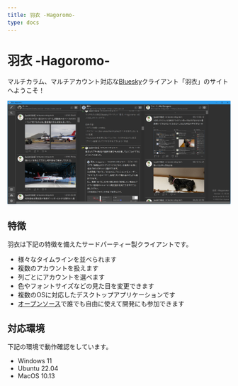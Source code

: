 ```yaml
---
title: 羽衣 -Hagoromo-
type: docs
---
```


# 羽衣 -Hagoromo-

マルチカラム、マルチアカウント対応な[Bluesky](https://blueskyweb.xyz/)クライアント「羽衣」のサイトへようこそ！

![screenshot](screenshot.jpg)


## 特徴

羽衣は下記の特徴を備えたサードパーティー製クライアントです。

- 様々なタイムラインを並べられます
- 複数のアカウントを扱えます
- 列ごとにアカウントを選べます
- 色やフォントサイズなどの見た目を変更できます
- 複数のOSに対応したデスクトップアプリケーションです
- [オープンソース](https://github.com/ioriayane/Hagoromo)で誰でも自由に使えて開発にも参加できます

## 対応環境

下記の環境で動作確認をしています。

- Windows 11
- Ubuntu 22.04
- MacOS 10.13

